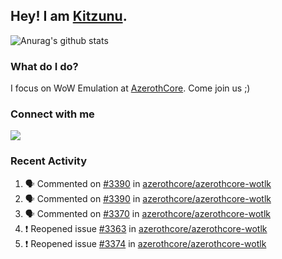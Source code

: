## Hey! I am [Kitzunu](https://Github.com/Kitzunu).

![Anurag's github stats](https://github-readme-stats.kitzunu.vercel.app/api?username=Kitzunu&show_icons=true)

### What do I do?

I focus on WoW Emulation at [AzerothCore](https://Github.com/AzerothCore). Come join us ;)

### Connect with me
[![](https://img.shields.io/badge/AzerothCore%20Discord-Connect%20with%20me!-green)](https://discord.com/invite/gkt4y2x)

### Recent Activity

<!--START_SECTION:activity-->
1. 🗣 Commented on [#3390](https://github.com//azerothcore/azerothcore-wotlk/issues/3390) in [azerothcore/azerothcore-wotlk](https://github.com//azerothcore/azerothcore-wotlk)
2. 🗣 Commented on [#3390](https://github.com//azerothcore/azerothcore-wotlk/issues/3390) in [azerothcore/azerothcore-wotlk](https://github.com//azerothcore/azerothcore-wotlk)
3. 🗣 Commented on [#3370](https://github.com//azerothcore/azerothcore-wotlk/issues/3370) in [azerothcore/azerothcore-wotlk](https://github.com//azerothcore/azerothcore-wotlk)
4. ❗️ Reopened issue [#3363](https://github.com//azerothcore/azerothcore-wotlk/issues/3363) in [azerothcore/azerothcore-wotlk](https://github.com//azerothcore/azerothcore-wotlk)
5. ❗️ Reopened issue [#3374](https://github.com//azerothcore/azerothcore-wotlk/issues/3374) in [azerothcore/azerothcore-wotlk](https://github.com//azerothcore/azerothcore-wotlk)
<!--END_SECTION:activity-->
